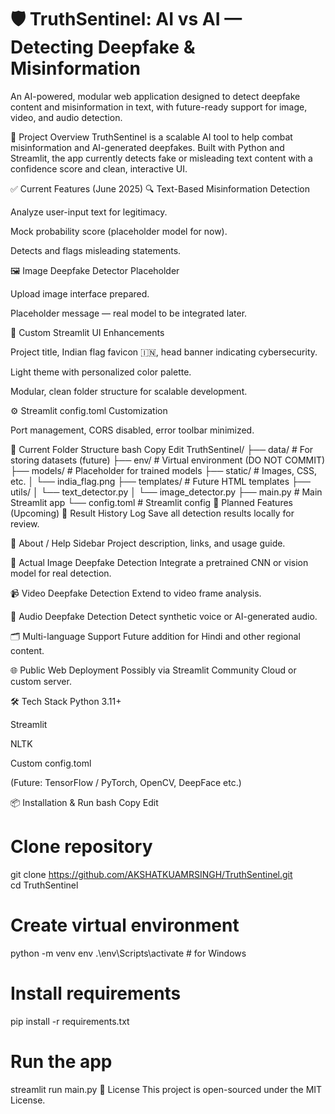 # 🛡️ TruthSentinel: AI vs AI — Detecting Deepfake & Misinformation


An AI-powered, modular web application designed to detect deepfake content and misinformation in text, with future-ready support for image, video, and audio detection.

📌 Project Overview
TruthSentinel is a scalable AI tool to help combat misinformation and AI-generated deepfakes. Built with Python and Streamlit, the app currently detects fake or misleading text content with a confidence score and clean, interactive UI.

✅ Current Features (June 2025)
🔍 Text-Based Misinformation Detection

Analyze user-input text for legitimacy.

Mock probability score (placeholder model for now).

Detects and flags misleading statements.

🖼️ Image Deepfake Detector Placeholder

Upload image interface prepared.

Placeholder message — real model to be integrated later.

🎨 Custom Streamlit UI Enhancements

Project title, Indian flag favicon 🇮🇳, head banner indicating cybersecurity.

Light theme with personalized color palette.

Modular, clean folder structure for scalable development.

⚙️ Streamlit config.toml Customization

Port management, CORS disabled, error toolbar minimized.

📁 Current Folder Structure
bash
Copy
Edit
TruthSentinel/
├── data/              # For storing datasets (future)
├── env/               # Virtual environment (DO NOT COMMIT)
├── models/            # Placeholder for trained models
├── static/            # Images, CSS, etc.
│   └── india_flag.png
├── templates/         # Future HTML templates
├── utils/
│   └── text_detector.py
│   └── image_detector.py
├── main.py            # Main Streamlit app
└── config.toml        # Streamlit config
🚀 Planned Features (Upcoming)
📝 Result History Log
Save all detection results locally for review.

🧭 About / Help Sidebar
Project description, links, and usage guide.

📸 Actual Image Deepfake Detection
Integrate a pretrained CNN or vision model for real detection.

📹 Video Deepfake Detection
Extend to video frame analysis.

🎵 Audio Deepfake Detection
Detect synthetic voice or AI-generated audio.

🗂️ Multi-language Support
Future addition for Hindi and other regional content.

🌐 Public Web Deployment
Possibly via Streamlit Community Cloud or custom server.

🛠️ Tech Stack
Python 3.11+

Streamlit

NLTK

Custom config.toml

(Future: TensorFlow / PyTorch, OpenCV, DeepFace etc.)

📦 Installation & Run
bash
Copy
Edit
# Clone repository
git clone https://github.com/AKSHATKUAMRSINGH/TruthSentinel.git  
cd TruthSentinel

# Create virtual environment
python -m venv env
.\env\Scripts\activate   # for Windows

# Install requirements
pip install -r requirements.txt

# Run the app
streamlit run main.py
📄 License
This project is open-sourced under the MIT License.

